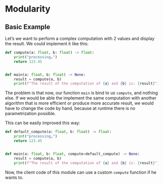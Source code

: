 # Modularity

## Basic Example

Let’s we want to perform a complex computation with 2 values and display the result.
We could implement it like this:

```python
def compute(a: float, b: float) -> float:
    print("processing…")
    return 123.45


def main(a: float, b: float) -> None:
    result = compute(a, b)
    print(f"The result of the computation of {a} and {b} is: {result}")
```

The problem is that now, our function `main` is bind to us `compute`, and nothing else.
If we would be able the implement the same computation with another algorithm that is
more efficient or produce more accurate result, we would have to change the code by
hand, because at runtime there is no parametrization possible.

This can be easily improved this way:

```python
def default_compute(a: float, b: float) -> float:
    print("processing…")
    return 123.45


def main(a: float, b: float, compute=default_compute) -> None:
    result = compute(a, b)
    print(f"The result of the computation of {a} and {b} is: {result}")
```

Now, the client code of this module can use a custom `compute` function if he wants to.
